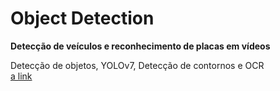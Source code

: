 # Object Detection

<b>Detecção de veículos e reconhecimento de placas em vídeos</b>

Detecção de objetos, YOLOv7, Detecção de contornos e OCR
</br> [a link](https://github.com/Emanuelle-p/object_detection/blob/main/object_detection.ipynb)
</html>
